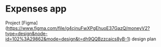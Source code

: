 # Expenses app

Project [Figma] (https://www.figma.com/file/g4cjnuFwXPgEhuoE37GazQ/moneyV2?type=design&node-id=102%3A29862&mode=design&t=dh9QQBzzcaics8yB-1) design plan


